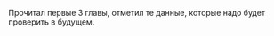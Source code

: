 Прочитал первые 3 главы, отметил те данные, которые надо будет проверить в будущем.
<!-- :public: -->